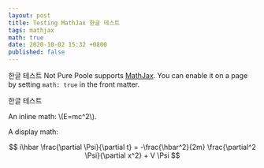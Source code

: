 ```yaml
---
layout: post
title: Testing MathJax 한글 테스트 
tags: mathjax
math: true
date: 2020-10-02 15:32 +0800
published: false
---
```

한글 테스트 Not Pure Poole supports [MathJax](https://www.mathjax.org/). You can enable it on a page by setting `math: true` in the front matter.


한글 테스트 

An inline math: \\\(E=mc^2\\\).

A display math:

$$
i\hbar \frac{\partial \Psi}{\partial t} = -\frac{\hbar^2}{2m}
\frac{\partial^2 \Psi}{\partial x^2} + V \Psi
$$

